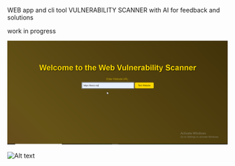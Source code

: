 WEB app and cli tool  VULNERABILITY SCANNER with AI for feedback and solutions 
 
 work in progress




![Alt text](<2024-01-01 04_20_37-.png>)

![Alt text](<2024-01-01 04_21_39-#social-media _ Stupid World. - Discord.png>)